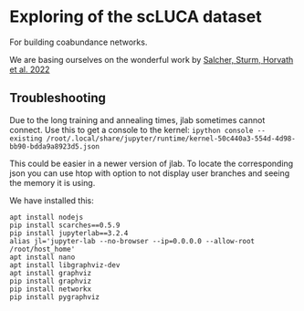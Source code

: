# Exploring of the scLUCA dataset

For building coabundance networks.

We are basing ourselves on the wonderful work by [Salcher, Sturm, Horvath et al. 2022](https://pubmed.ncbi.nlm.nih.gov/36368318/)

## Troubleshooting

Due to the long training and annealing times, jlab sometimes cannot connect.
Use this to get a console to the kernel:
`ipython console --existing /root/.local/share/jupyter/runtime/kernel-50c440a3-554d-4d98-bb90-bdda9a8923d5.json`

This could be easier in a newer version of jlab. To locate the corresponding json
you can use htop with option to not display user branches and seeing the memory it
is using.


We have installed this:
```
apt install nodejs
pip install scarches==0.5.9
pip install jupyterlab==3.2.4
alias jl='jupyter-lab --no-browser --ip=0.0.0.0 --allow-root /root/host_home'
apt install nano
apt install libgraphviz-dev
apt install graphviz
pip install graphviz
pip install networkx
pip install pygraphviz
```